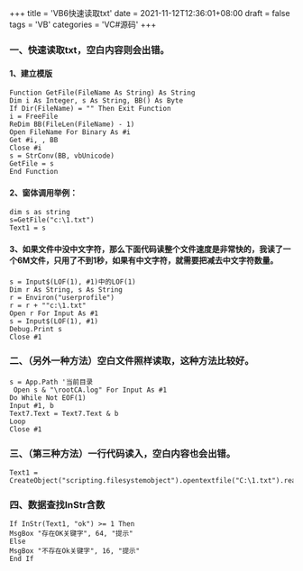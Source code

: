 +++
title = 'VB6快速读取txt'
date = 2021-11-12T12:36:01+08:00
draft = false
tags = 'VB'
categories = 'VC#源码'
+++


### 一、快速读取txt，空白内容则会出错。
#### 1、建立模版
``` vb.net {linenos=inline}
Function GetFile(FileName As String) As String
Dim i As Integer, s As String, BB() As Byte
If Dir(FileName) = "" Then Exit Function
i = FreeFile
ReDim BB(FileLen(FileName) - 1)
Open FileName For Binary As #i
Get #i, , BB
Close #i
s = StrConv(BB, vbUnicode)
GetFile = s
End Function
```

#### 2、窗体调用举例：
``` vb.net {linenos=inline}
dim s as string
s=GetFile("c:\1.txt")
Text1 = s
```
#### 3、如果文件中没中文字符，那么下面代码读整个文件速度是非常快的，我读了一个6M文件，只用了不到1秒，如果有中文字符，就需要把减去中文字符数量。
``` vb.net {linenos=inline}
s = Input$(LOF(1), #1)中的LOF(1)  
Dim r As String, s As String
r = Environ("userprofile")
r = r + ""c:\1.txt"    
Open r For Input As #1
s = Input$(LOF(1), #1)
Debug.Print s
Close #1
```

### 二、（另外一种方法）空白文件照样读取，这种方法比较好。
``` vb.net {linenos=inline}
s = App.Path '当前目录
 Open s & "\rootCA.log" For Input As #1
Do While Not EOF(1)
Input #1, b
Text7.Text = Text7.Text & b
Loop
Close #1
```
### 三、（第三种方法）一行代码读入，空白内容也会出错。
``` vb.net {linenos=inline}
Text1 = CreateObject("scripting.filesystemobject").opentextfile("C:\1.txt").readall
```

### 四、数据查找InStr含数
``` vb.net {linenos=inline}
If InStr(Text1, "ok") >= 1 Then
MsgBox "存在OK关键字", 64, "提示"
Else
MsgBox "不存在Ok关键字", 16, "提示"
End If
```